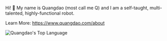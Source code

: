 Hi! 👋 My name is Quangdao (most call me Q) and I am a self-taught, multi-talented, highly-functional robot.

Learn More: <https://www.quangdao.com/about>


<img align="left" src="https://github-readme-stats.vercel.app/api/top-langs/?username=quangdaon&layout=compact&hide=html&theme=onedark" alt="Quangdao's Top Language" />

